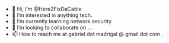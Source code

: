 - 👋 Hi, I’m @Here2FixDaCable
- 👀 I’m interested in anything tech.
- 🌱 I’m currently learning network security
- 💞️ I’m looking to collaborate on ...
- 📫 How to reach me at gabriel dot madrigal @ gmail dot com . 

<!---
Here2FixDaCable/Here2FixDaCable is a ✨ special ✨ repository because its `README.md` (this file) appears on your GitHub profile.
You can click the Preview link to take a look at your changes.
--->
